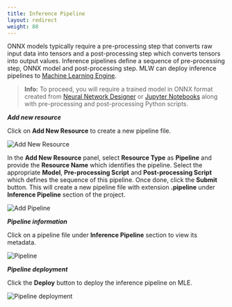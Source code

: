 ```yaml
---
title: Inference Pipeline
layout: redirect
weight: 80
---
```


ONNX models typically require a pre-processing step that converts raw input data into tensors and a post-processing step which converts tensors into output values. Inference pipelines define a sequence of pre-processing step, ONNX model and post-processing step. MLW can deploy inference pipelines to [Machine Learning Engine](machine-learning/web-app/).

>**Info:** To proceed, you will require a trained model in ONNX format created from [Neural Network Designer](/machine-learning/web-app-mlw/#nn-designer) or [Jupyter Notebooks](/machine-learning/web-app-mlw/#jupyter-integrated) along with pre-processing and post-processing Python scripts.

***Add new resource***

Click on **Add New Resource** to create a new pipeline file.

![Add New Resource](/images/zementis/mlw-app-resource-add-new.png)

In the **Add New Resource** panel, select **Resource Type** as **Pipeline** and provide the **Resource Name** which identifies the pipeline. Select the appropriate **Model**, **Pre-processing Script** and **Post-processing Script** which defines the sequence of this pipeline. Once done, click the **Submit** button. This will create a new pipeline file with extension **.pipeline** under **Inference Pipeline** section of the project.

![Add Pipeline](/images/zementis/mlw-app-resource-add-pipeline.png)

***Pipeline information***

Click on a pipeline file under **Inference Pipeline** section to view its metadata.

![Pipeline](/images/zementis/mlw-app-resource-pipeline.png)

***Pipeline deployment***

Click the **Deploy** button to deploy the inference pipeline on MLE.

![Pipeline deployment](/images/zementis/mlw-app-resource-pipeline-deploy.png)
